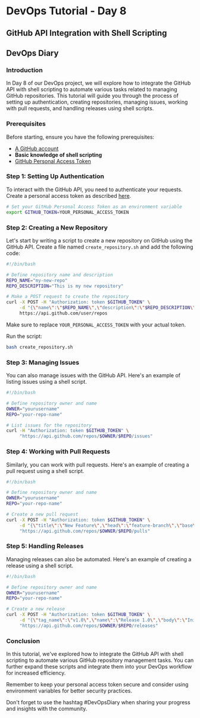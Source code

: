 # DevOps Tutorial - Day 8
## GitHub API Integration with Shell Scripting
## DevOps Diary 

### Introduction
In Day 8 of our DevOps project, we will explore how to integrate the GitHub API with shell scripting to automate various tasks related to managing GitHub repositories. This tutorial will guide you through the process of setting up authentication, creating repositories, managing issues, working with pull requests, and handling releases using shell scripts.

### Prerequisites
Before starting, ensure you have the following prerequisites:
- [A GitHub account](https://github.com/)
- **Basic knowledge of shell scripting**
- [GitHub Personal Access Token](https://docs.github.com/en/authentication/keeping-your-account-and-data-secure/creating-a-personal-access-token)

### Step 1: Setting Up Authentication
To interact with the GitHub API, you need to authenticate your requests. Create a personal access token as described [here](https://docs.github.com/en/authentication/keeping-your-account-and-data-secure/creating-a-personal-access-token).

```bash
# Set your GitHub Personal Access Token as an environment variable
export GITHUB_TOKEN=YOUR_PERSONAL_ACCESS_TOKEN
```

### Step 2: Creating a New Repository
Let's start by writing a script to create a new repository on GitHub using the GitHub API. Create a file named `create_repository.sh` and add the following code:

```bash
#!/bin/bash

# Define repository name and description
REPO_NAME="my-new-repo"
REPO_DESCRIPTION="This is my new repository"

# Make a POST request to create the repository
curl -X POST -H "Authorization: token $GITHUB_TOKEN" \
     -d "{\"name\":\"$REPO_NAME\",\"description\":\"$REPO_DESCRIPTION\"}" \
     https://api.github.com/user/repos
```

Make sure to replace `YOUR_PERSONAL_ACCESS_TOKEN` with your actual token.

Run the script:
```bash
bash create_repository.sh
```

### Step 3: Managing Issues
You can also manage issues with the GitHub API. Here's an example of listing issues using a shell script.

```bash
#!/bin/bash

# Define repository owner and name
OWNER="yourusername"
REPO="your-repo-name"

# List issues for the repository
curl -H "Authorization: token $GITHUB_TOKEN" \
     "https://api.github.com/repos/$OWNER/$REPO/issues"
```

### Step 4: Working with Pull Requests
Similarly, you can work with pull requests. Here's an example of creating a pull request using a shell script.

```bash
#!/bin/bash

# Define repository owner and name
OWNER="yourusername"
REPO="your-repo-name"

# Create a new pull request
curl -X POST -H "Authorization: token $GITHUB_TOKEN" \
     -d "{\"title\":\"New Feature\",\"head\":\"feature-branch\",\"base\":\"main\"}" \
     "https://api.github.com/repos/$OWNER/$REPO/pulls"
```

### Step 5: Handling Releases
Managing releases can also be automated. Here's an example of creating a release using a shell script.

```bash
#!/bin/bash

# Define repository owner and name
OWNER="yourusername"
REPO="your-repo-name"

# Create a new release
curl -X POST -H "Authorization: token $GITHUB_TOKEN" \
     -d "{\"tag_name\":\"v1.0\",\"name\":\"Release 1.0\",\"body\":\"Initial release\"}" \
     "https://api.github.com/repos/$OWNER/$REPO/releases"
```

### Conclusion
In this tutorial, we've explored how to integrate the GitHub API with shell scripting to automate various GitHub repository management tasks. You can further expand these scripts and integrate them into your DevOps workflow for increased efficiency.

Remember to keep your personal access token secure and consider using environment variables for better security practices.

Don't forget to use the hashtag #DevOpsDiary when sharing your progress and insights with the community.
